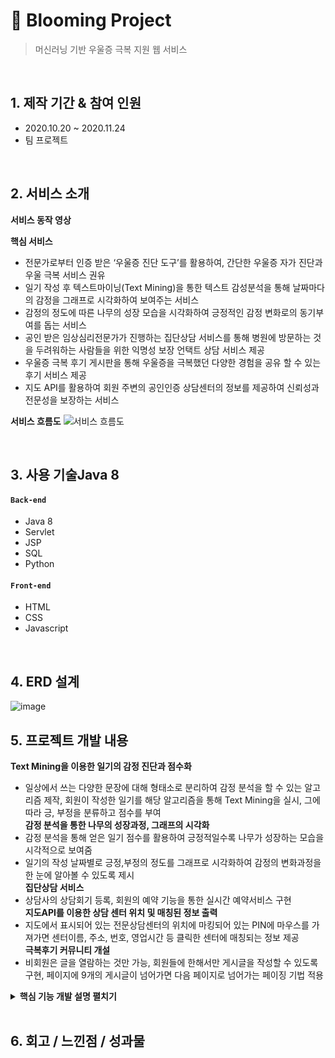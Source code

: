 # :pushpin: Blooming Project
>머신러닝 기반 우울증 극복 지원 웹 서비스 

</br>

## 1. 제작 기간 & 참여 인원
- 2020.10.20 ~ 2020.11.24
- 팀 프로젝트

</br>

## 2. 서비스 소개

__서비스 동작 영상__


__핵심 서비스__  
- 전문가로부터 인증 받은 ‘우울증 진단 도구’를 활용하여, 간단한 우울증 자가 진단과 우울 극복 서비스 권유
- 일기 작성 후 텍스트마이닝(Text Mining)을 통한 텍스트 감성분석을 통해 날짜마다의 감정을 그래프로 시각화하여 보여주는 서비스
- 감정의 정도에 따른 나무의 성장 모습을 시각화하여 긍정적인 감정 변화로의 동기부여를 돕는 서비스
- 공인 받은 임상심리전문가가 진행하는 집단상담 서비스를 통해 병원에 방문하는 것을 두려워하는 사람들을 위한 익명성 보장 언택트 상담 서비스 제공
- 우울증 극복 후기 게시판을 통해 우울증을 극복했던 다양한 경험을 공유 할 수 있는 후기 서비스 제공
- 지도 API를 활용하여 회원 주변의 공인인증 상담센터의 정보를 제공하여 신뢰성과 전문성을 보장하는 서비스

__서비스 흐름도__
![서비스 흐름도](https://user-images.githubusercontent.com/70616657/117522771-256f6000-aff0-11eb-8b3f-d4cd107c9442.PNG)
  

</br>

## 3. 사용 기술Java 8
#### `Back-end`
  - Java 8
  - Servlet
  - JSP
  - SQL
  - Python
#### `Front-end`
  - HTML
  - CSS
  - Javascript

</br>

## 4. ERD 설계
![image](https://user-images.githubusercontent.com/70616657/117235987-bf090700-ae62-11eb-869a-003342bd51a4.png)



## 5. 프로젝트 개발 내용
__Text Mining을 이용한 일기의 감정 진단과 점수화__  
- 일상에서 쓰는 다양한 문장에 대해 형태소로 분리하여 감정 분석을 할 수 있는 알고리즘 제작, 회원이 작성한 일기를 해당 알고리즘을 통해 Text Mining을 실시, 그에 따라 긍, 부정을 분류하고 점수를 부여  
__감정 분석을 통한 나무의 성장과정, 그래프의 시각화__  
- 감정 분석을 통해 얻은 일기 점수를 활용하여 긍정적일수록 나무가 성장하는 모습을 시각적으로 보여줌  
- 일기의 작성 날짜별로 긍정,부정의 정도를 그래프로 시각화하여 감정의 변화과정을 한 눈에 알아볼 수 있도록 제시  
__집단상담 서비스__  
- 상담사의 상담회기 등록, 회원의 예약 기능을 통한 실시간 예약서비스 구현  
__지도API를 이용한 상담 센터 위치 및 매칭된 정보 출력__  
- 지도에서 표시되어 있는 전문상담센터의 위치에 마킹되어 있는 PIN에 마우스를 가져가면 센터이름, 주소, 번호, 영업시간 등 클릭한 센터에 매칭되는 정보 제공  
__극복후기 커뮤니티 개설__  
- 비회원은 글을 열람하는 것만 가능, 회원들에 한해서만 게시글을 작성할 수 있도록 구현, 페이지에 9개의 게시글이 넘어가면 다음 페이지로 넘어가는 페이징 기법 적용  

<details>
<summary><b>핵심 기능 개발 설명 펼치기</b></summary>
<div markdown="1">

### 5.1. 전체 흐름
![image](https://user-images.githubusercontent.com/70616657/117235753-4b66fa00-ae62-11eb-9995-bab7b4a26955.png)

__MVC 모델을 기반으로 제작__
- Model: DB 테이블을 기반으로한 자바 class를 만들어 구현
- View: JSP 활용
- Controller: Servlet과 JSP를 활용
- DAO class를 통해 DB와 연동
- Python Flask를 활용하여 클라이언트로 부터 받은 데이터를 머신러닝으로 가공 후, Servlet에 반환.


<details>
<summary><b>일기 기능 펼치기</b></summary>
<div markdown="1">
  
### 5.2. 일기 기능
__#### 일기 작성 기능__  
>
>![image](https://user-images.githubusercontent.com/70616657/117237466-0218a980-ae66-11eb-8c28-a68f27722238.png)
>- **데이터 입력 및 요청** :pushpin: [코드 확인]
>  - JSP에서 form에서 Flask 서버 주소로 작성한 일기 데이터를 전송합니다.  
>
> ![image](https://user-images.githubusercontent.com/70616657/117237808-a7338200-ae66-11eb-9b9f-89cda20b8ef1.png)
>- **Flask** :pushpin: [코드 확인]()
>  - JSP로 부터 전송 받은 데이터를 학습한 모델로 가공 후, Servlet으로 return 합니다.
>
>![image](https://user-images.githubusercontent.com/70616657/117238038-1f9a4300-ae67-11eb-856a-0214fc8885b1.png)
>- **Servlet** :pushpin: [코드 확인]()
>  - Flask로 부터 받아온 데이터를 DB에 저장합니다.

__#### 일기 출력 기능__
>
>![image](https://user-images.githubusercontent.com/70616657/117238166-5ff9c100-ae67-11eb-90fd-d6af9ae4b988.png)
>![image](https://user-images.githubusercontent.com/70616657/117238325-9e8f7b80-ae67-11eb-806d-44f633b03f32.png)
>- **날짜에 따른 일기 출력** :pushpin: [코드 확인]
>  - 사용자로 부터 날짜를 입력 받아 DB에서 해당 날짜에 해당하는 일기 데이터를 조회하여, 일기 제목을 출력해줍니다. 이 때, Ajax를 활용해 비동기화 출력을 구현했습니다.
>  - 제목을 누르면, 일기 제목에 해당하는 구체적인 내용 값을 DB에서 조회하여 새 페이지에 출력해줍니다.

__#### 이미지, 그래프 출력 기능__
>
>![image](https://user-images.githubusercontent.com/70616657/117238541-08a82080-ae68-11eb-9b9b-c55edf3f1714.png)
>- **그래프 출력** :pushpin: [코드 확인]
>  - 구글 차트 API를 양식을 활용하여 그래프를 구현했습니다. 작성한 일기 점수에 따라 그래프 점수를 책정하여 출력해줍니다.

![image](https://user-images.githubusercontent.com/70616657/117238690-5cb30500-ae68-11eb-8493-5866d522c279.png)
![image](https://user-images.githubusercontent.com/70616657/117238694-5de43200-ae68-11eb-8863-018935fac1a5.png)
- **나무 성장 이미지 출력** :pushpin: [코드 확인]
  - 일기 점수에 따라 출력할 이미지를 선택하여 출력해줍니다.

</div>
</details>

</br>

<details>
<summary><b>상담 예약 기능 펼치기</b></summary>
<div markdown="1">
  
### 5.3. 상담 예약 기능
__상담 신청__
![image](https://user-images.githubusercontent.com/70616657/117238884-ad2a6280-ae68-11eb-9af8-70d495b36540.png)
- **상담 신청** :pushpin: [코드 확인]
  - 상담 신청 버튼을 누르면, 상담 게시글을 작성한 상담자를 받고, 세션에 저장되어 있는 접속한 사람의 이메일과 연관된 정보를 DB에서 조회 후, 해당 데이터를 예약 테이블 DB에 저장합니다. 이 때, encodeURI를 활용했습니다.
  - 
__상담 출력__
![image](https://user-images.githubusercontent.com/70616657/117239343-8b7dab00-ae69-11eb-87a9-c3b82282ff67.png)
- **상담 게시글 출력** :pushpin: [코드 확인]
  - 세션에 저장된 이메일을 조회하여 회원, 상담사, 예약, 비예약 등 상황별로 출력문을 조정하여 상담 게시글 상태를 출력해줍니다.
  - 
![image](https://user-images.githubusercontent.com/70616657/117239187-422d5b80-ae69-11eb-8462-4bfcb2d0d265.png)
- **상담 예약 리스트 조회** :pushpin: [코드 확인]
  - 세션에 저장된 이메일을 통해 접속한 사람과 연관된 상담 예약 현황을 예약 테이블 DB에서 조회하여 출력해줍니다.

</div>
</details>

</br>

<details>
<summary><b>지도, 센터 찾기 기능 펼치기</b></summary>
<div markdown="1">

### 5.4. 지도, 센터 찾기 기능
__지도 기능__
![image](https://user-images.githubusercontent.com/70616657/117239520-e2838000-ae69-11eb-98b5-4b1202c7d956.png)
- **마커 표시** :pushpin: [코드 확인]
  - 카카오톡 지도 API를 활용하여 지도와 관련된 서비스 구현했습니다.

![image](https://user-images.githubusercontent.com/70616657/117239557-fe872180-ae69-11eb-99a1-cdc1ad1aa2e6.png)
![image](https://user-images.githubusercontent.com/70616657/117239565-00e97b80-ae6a-11eb-92fe-ba2bca3e1c2e.png)
- **센터 찾기 기능** :pushpin: [코드 확인]
  - 마우스와 접촉한 데이터 문자열을 필요한 부분만 파싱 후, Ajax를 통해 파싱된 데이터를 DB에서 센터를 찾는 검색 조건으로 활용했습니다.

</div>
</details>

</br>

<details>
<summary><b>로그인 기능 펼치기</b></summary>
<div markdown="1">

### 5.5. 로그인 기능
![image](https://user-images.githubusercontent.com/70616657/117239719-41e19000-ae6a-11eb-9149-7fde4fb11e48.png)
- **로그인 기능** :pushpin: [코드 확인]
  - JSP form으로 부터 받은 회원 정보와 DB 내의 회원 정보 일치여부 확인하여 로그인 기능을 구현했습니다.

</div>
</details>

</br>

</div>
</details>

</br>

## 6. 회고 / 느낀점 / 성과물
